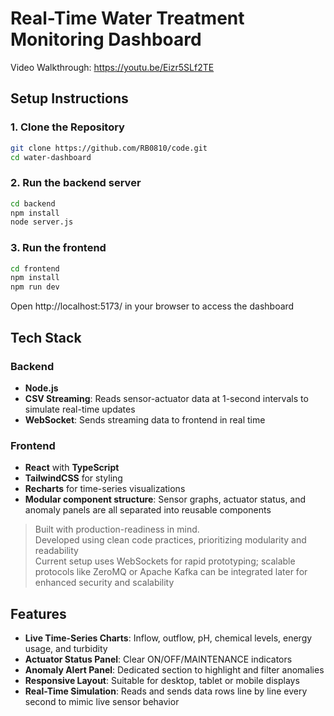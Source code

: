# Real-Time Water Treatment Monitoring Dashboard

Video Walkthrough: https://youtu.be/Eizr5SLf2TE

## Setup Instructions

### 1. Clone the Repository
```bash
git clone https://github.com/RB0810/code.git
cd water-dashboard
```

### 2. Run the backend server
```bash
cd backend
npm install
node server.js
```

### 3. Run the frontend 
```bash
cd frontend
npm install
npm run dev
```

Open http://localhost:5173/ in your browser to access the dashboard


## Tech Stack

### Backend
- **Node.js**
- **CSV Streaming**: Reads sensor-actuator data at 1-second intervals to simulate real-time updates
- **WebSocket**: Sends streaming data to frontend in real time

### Frontend
- **React** with **TypeScript**
- **TailwindCSS** for styling
- **Recharts** for time-series visualizations
- **Modular component structure**: Sensor graphs, actuator status, and anomaly panels are all separated into reusable components


> Built with production-readiness in mind. <br/>
> Developed using clean code practices, prioritizing modularity and readability<br/>
> Current setup uses WebSockets for rapid prototyping; scalable protocols like ZeroMQ or Apache Kafka can be integrated later for enhanced security and scalability <br/>

## Features

- **Live Time-Series Charts**: Inflow, outflow, pH, chemical levels, energy usage, and turbidity
- **Actuator Status Panel**: Clear ON/OFF/MAINTENANCE indicators
- **Anomaly Alert Panel**: Dedicated section to highlight and filter anomalies
- **Responsive Layout**: Suitable for desktop, tablet or mobile displays
- **Real-Time Simulation**: Reads and sends data rows line by line every second to mimic live sensor behavior
